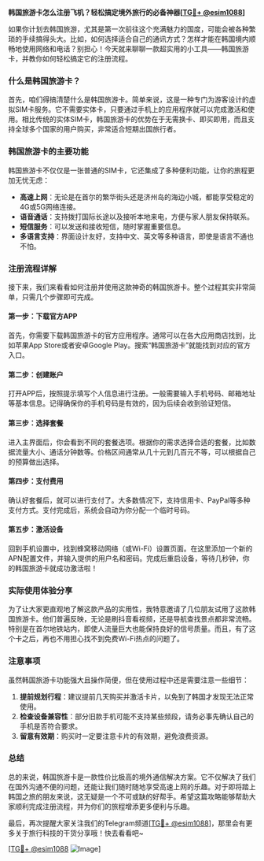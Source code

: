 **韩国旅游卡怎么注册飞机？轻松搞定境外旅行的必备神器[[TG💪+ @esim1088](https://t.me/s/esim1088)]**

如果你计划去韩国旅游，尤其是第一次前往这个充满魅力的国度，可能会被各种繁琐的手续搞得头大。比如，如何选择适合自己的通讯方式？怎样才能在韩国境内顺畅地使用网络和电话？别担心！今天就来聊聊一款超实用的小工具——韩国旅游卡，并教你如何轻松搞定它的注册流程。

### 什么是韩国旅游卡？

首先，咱们得搞清楚什么是韩国旅游卡。简单来说，这是一种专门为游客设计的虚拟SIM卡服务。它不需要实体卡，只要通过手机上的应用程序就可以完成激活和使用。相比传统的实体SIM卡，韩国旅游卡的优势在于无需换卡、即买即用，而且支持全球多个国家的用户购买，非常适合短期出国旅行者。

### 韩国旅游卡的主要功能

韩国旅游卡不仅仅是一张普通的SIM卡，它还集成了多种便利功能，让你的旅程更加无忧无虑：

- **高速上网**：无论是在首尔的繁华街头还是济州岛的海边小城，都能享受稳定的4G或5G网络连接。
- **语音通话**：支持拨打国际长途以及接听本地来电，方便与家人朋友保持联系。
- **短信服务**：可以发送和接收短信，随时掌握重要信息。
- **多语言支持**：界面设计友好，支持中文、英文等多种语言，即使是语言不通也不怕。

### 注册流程详解

接下来，我们来看看如何注册并使用这款神奇的韩国旅游卡。整个过程其实非常简单，只需几个步骤即可完成。

#### 第一步：下载官方APP

首先，你需要下载韩国旅游卡的官方应用程序。通常可以在各大应用商店找到，比如苹果App Store或者安卓Google Play。搜索“韩国旅游卡”就能找到对应的官方入口。

#### 第二步：创建账户

打开APP后，按照提示填写个人信息进行注册。一般需要输入手机号码、邮箱地址等基本信息。记得确保你的手机号码是有效的，因为后续会收到验证短信。

#### 第三步：选择套餐

进入主界面后，你会看到不同的套餐选项。根据你的需求选择合适的套餐，比如数据流量大小、通话分钟数等。价格区间通常从几十元到几百元不等，可以根据自己的预算做出选择。

#### 第四步：支付费用

确认好套餐后，就可以进行支付了。大多数情况下，支持信用卡、PayPal等多种支付方式。支付完成后，系统会自动为你分配一个临时号码。

#### 第五步：激活设备

回到手机设置中，找到蜂窝移动网络（或Wi-Fi）设置页面。在这里添加一个新的APN配置文件，并输入提供的用户名和密码。完成后重启设备，等待几秒钟，你的韩国旅游卡就成功激活啦！

### 实际使用体验分享

为了让大家更直观地了解这款产品的实用性，我特意邀请了几位朋友试用了这款韩国旅游卡。他们普遍反映，无论是刷抖音看视频，还是导航查找景点都非常流畅。特别是在首尔地铁站内，即使人流量巨大也能保持良好的信号质量。而且，有了这个卡之后，再也不用担心找不到免费Wi-Fi热点的问题了。

### 注意事项

虽然韩国旅游卡功能强大且操作简便，但在使用过程中还是需要注意一些细节：

1. **提前规划行程**：建议提前几天购买并激活卡片，以免到了韩国才发现无法正常使用。
2. **检查设备兼容性**：部分旧款手机可能不支持某些频段，请务必事先确认自己的手机是否符合要求。
3. **留意有效期**：购买时一定要注意卡片的有效期，避免浪费资源。

### 总结

总的来说，韩国旅游卡是一款性价比极高的境外通信解决方案。它不仅解决了我们在国外沟通不便的问题，还能让我们随时随地享受高速上网的乐趣。对于即将踏上韩国之旅的朋友来说，这无疑是一个不可或缺的好帮手。希望这篇攻略能够帮助大家顺利完成注册流程，并为你们的旅程增添更多便利与乐趣。

最后，再次提醒大家关注我们的Telegram频道[[TG💪+ @esim1088](https://t.me/s/esim1088)]，那里会有更多关于旅行科技的干货分享哦！快去看看吧~

[[TG💪+ @esim1088](https://t.me/s/esim1088) ![Image](https://i.postimg.cc/4NQfJmqS/Snipaste-2025-05-13-00-14-12.png)]